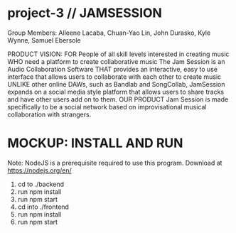 # project-3 // JAMSESSION
Group Members: Alleene Lacaba, Chuan-Yao Lin, John Durasko, Kyle Wynne, Samuel Ebersole


PRODUCT VISION:
FOR People of all skill levels interested in creating music 
WHO need a platform to create collaborative music The Jam Session is an Audio Collaboration Software 
THAT provides an interactive, easy to use interface that allows users to collaborate with each other to create music 
UNLIKE other online DAWs, such as Bandlab and SongCollab,
JamSession expands on a social media style platform that allows users to share tracks and have other users add on to them. 
OUR PRODUCT Jam Session is made specifically to be a social network based on improvisational musical collaboration with strangers.

# MOCKUP: INSTALL AND RUN
Note: NodeJS is a prerequisite required to use this program. Download at https://nodejs.org/en/

1. cd to ./backend
2. run npm install
3. run npm start
4. cd into ./frontend
5. run npm install
6. run npm start

